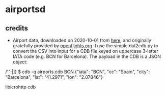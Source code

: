 # airportsd

## credits

- Airport data, downloaded on 2020-10-01 from [here](https://github.com/jpatokal/openflights/blob/master/data/airports.dat?raw=true), and originally gratefully provided by [openflights.org](https://openflights.org/data.html). I use the simple dat2cdb.py to convert the CSV into input for a CDB file keyed on uppercase 3-letter IATA code (e.g. BCN for Barcelona). The payload in the CDB is a JSON object:

/'";\|\]}
$ cdb -q airports.cdb BCN
{"iata": "BCN", "cc": "Spain", "city": "Barcelona", "lat": "41.2971", "lon": "2.07846"}



libicrohttp
cdb
